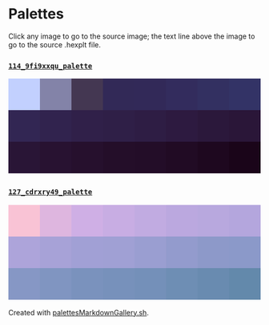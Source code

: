 # Palettes

Click any image to go to the source image; the text line above the image to go to the source .hexplt file.

### [`114_9fi9xxqu_palette`](114_9fi9xxqu_palette.hexplt)

[ ![114_9fi9xxqu_palette.png](114_9fi9xxqu_palette.png) ](114_9fi9xxqu_palette.png)

### [`127_cdrxry49_palette`](127_cdrxry49_palette.hexplt)

[ ![127_cdrxry49_palette.png](127_cdrxry49_palette.png) ](127_cdrxry49_palette.png)

Created with [palettesMarkdownGallery.sh](https://github.com/earthbound19/_ebDev/blob/master/scripts/imgAndVideo/palettesMarkdownGallery.sh).